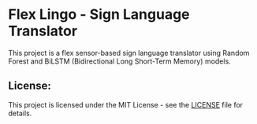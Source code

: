 # Flex Lingo - Sign Language Translator

This project is a flex sensor-based sign language translator using Random Forest and BiLSTM (Bidirectional Long Short-Term Memory) models.


## License:
This project is licensed under the MIT License - see the [LICENSE](LICENSE) file for details.
